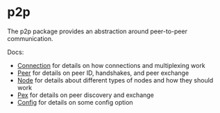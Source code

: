 # p2p

The p2p package provides an abstraction around peer-to-peer communication.

Docs:

- [Connection](https://github.com/christianxiao/tendermint/blob/master/docs/spec/p2p/connection.md) for details on how connections and multiplexing work
- [Peer](https://github.com/christianxiao/tendermint/blob/master/docs/spec/p2p/peer.md) for details on peer ID, handshakes, and peer exchange
- [Node](https://github.com/christianxiao/tendermint/blob/master/docs/spec/p2p/node.md) for details about different types of nodes and how they should work
- [Pex](https://github.com/christianxiao/tendermint/blob/master/docs/spec/reactors/pex/pex.md) for details on peer discovery and exchange
- [Config](https://github.com/christianxiao/tendermint/blob/master/docs/spec/p2p/config.md) for details on some config option
